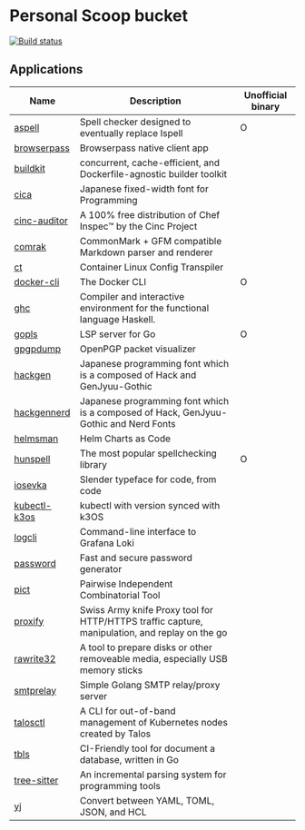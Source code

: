 # Personal Scoop bucket

[![Build status](https://ci.appveyor.com/api/projects/status/sdwq9tekqddjawo7/branch/master?svg=true)](https://ci.appveyor.com/project/iquiw/scoop-bucket/branch/master)

## Applications

| Name | Description | Unofficial binary |
| ---  | ---         | ---               |
| [aspell](https://github.com/iquiw/aspell-binary) | Spell checker designed to eventually replace Ispell | O |
| [browserpass](https://github.com/browserpass/browserpass-native) | Browserpass native client app |  |
| [buildkit](https://github.com/moby/buildkit) | concurrent, cache-efficient, and Dockerfile-agnostic builder toolkit |  |
| [cica](https://github.com/miiton/Cica) | Japanese fixed-width font for Programming |  |
| [cinc-auditor](https://cinc.sh/start/auditor/) | A 100% free distribution of Chef Inspec™ by the Cinc Project |  |
| [comrak](https://github.com/kivikakk/comrak) | CommonMark + GFM compatible Markdown parser and renderer |  |
| [ct](https://github.com/coreos/container-linux-config-transpiler) | Container Linux Config Transpiler |  |
| [docker-cli](https://github.com/iquiw/docker-cli-binary) | The Docker CLI | O |
| [ghc](https://www.haskell.org/ghc/) | Compiler and interactive environment for the functional language Haskell. |  |
| [gopls](https://github.com/iquiw/gopls-binary) | LSP server for Go | O |
| [gpgpdump](https://github.com/spiegel-im-spiegel/gpgpdump) | OpenPGP packet visualizer |  |
| [hackgen](https://github.com/yuru7/HackGen) | Japanese programming font which is a composed of Hack and GenJyuu-Gothic |  |
| [hackgennerd](https://github.com/yuru7/HackGen) | Japanese programming font which is a composed of Hack, GenJyuu-Gothic and Nerd Fonts |  |
| [helmsman](https://github.com/Praqma/helmsman) | Helm Charts as Code |  |
| [hunspell](https://github.com/iquiw/hunspell-binary) | The most popular spellchecking library | O |
| [iosevka](https://typeof.net/Iosevka/) | Slender typeface for code, from code |  |
| [kubectl-k3os](https://kubernetes.io/docs/user-guide/kubectl-overview/) | kubectl with version synced with k3OS |  |
| [logcli](https://github.com/grafana/loki) | Command-line interface to Grafana Loki |  |
| [password](https://passwd.fyi/) | Fast and secure password generator |  |
| [pict](https://www.pairwise.org/) | Pairwise Independent Combinatorial Tool |  |
| [proxify](https://projectdiscovery.io/open-source) | Swiss Army knife Proxy tool for HTTP/HTTPS traffic capture, manipulation, and replay on the go |  |
| [rawrite32](https://www.netbsd.org/~martin/rawrite32/index.html) | A tool to prepare disks or other removeable media, especially USB memory sticks |  |
| [smtprelay](https://github.com/decke/smtprelay) | Simple Golang SMTP relay/proxy server |  |
| [talosctl](https://www.talos.dev/) | A CLI for out-of-band management of Kubernetes nodes created by Talos |  |
| [tbls](https://github.com/k1LoW/tbls) | CI-Friendly tool for document a database, written in Go |  |
| [tree-sitter](https://tree-sitter.github.io/tree-sitter/) | An incremental parsing system for programming tools |  |
| [yj](https://github.com/sclevine/yj) | Convert between YAML, TOML, JSON, and HCL |  |

